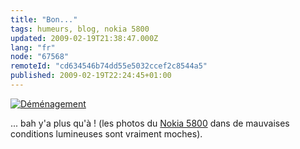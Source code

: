 ```yaml
---
title: "Bon..."
tags: humeurs, blog, nokia 5800
updated: 2009-02-19T21:38:47.000Z
lang: "fr"
node: "67568"
remoteId: "cd634546b74dd55e5032ccef2c8544a5"
published: 2009-02-19T22:24:45+01:00
---
```

<a href="/images/demenagement.jpg">![Déménagement](/images//demenagement.jpg)
</a>

... bah y'a plus qu'à ! (les photos du [Nokia 5800](/tag/nokia-5800) dans de mauvaises conditions lumineuses sont vraiment moches).

